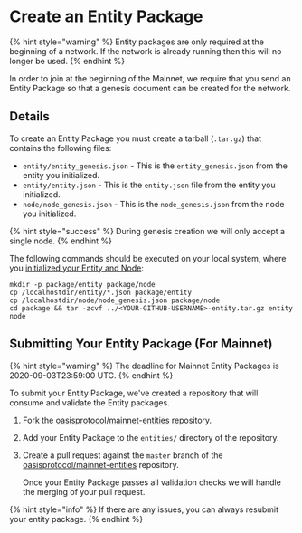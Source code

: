 # Create an Entity Package

{% hint style="warning" %}
Entity packages are only required at the beginning of a network. If the network is already running then this will no longer be used.
{% endhint %}

In order to join at the beginning of the Mainnet, we require that you send an Entity Package so that a genesis document can be created for the network.

## Details

To create an Entity Package you must create a tarball \(`.tar.gz`\) that contains the following files:

* `entity/entity_genesis.json` - This is the `entity_genesis.json` from the entity you initialized.
* `entity/entity.json` - This is the `entity.json` file from the entity you initialized.
* `node/node_genesis.json` - This is the `node_genesis.json` from the node you initialized.

{% hint style="success" %}
During genesis creation we will only accept a single node.
{% endhint %}

The following commands should be executed on your local system, where you [initialized your Entity and Node](run-validator.md#initializing-an-entity):

```text
mkdir -p package/entity package/node
cp /localhostdir/entity/*.json package/entity
cp /localhostdir/node/node_genesis.json package/node
cd package && tar -zcvf ../<YOUR-GITHUB-USERNAME>-entity.tar.gz entity node
```

## Submitting Your Entity Package \(For Mainnet\)

{% hint style="warning" %}
The deadline for Mainnet Entity Packages is 2020-09-03T23:59:00 UTC.
{% endhint %}

To submit your Entity Package, we've created a repository that will consume and validate the Entity packages.

1. Fork the [oasisprotocol/mainnet-entities](https://github.com/oasisprotocol/mainnet-entities) repository.
2. Add your Entity Package to the `entities/` directory of the repository.
3. Create a pull request against the `master` branch of the [oasisprotocol/mainnet-entities](https://github.com/oasisprotocol/mainnet-entities) repository.  


   Once your Entity Package passes all validation checks we will handle the merging of your pull request.

{% hint style="info" %}
If there are any issues, you can always resubmit your entity package.
{% endhint %}

